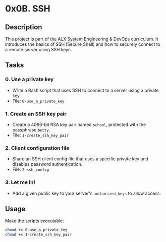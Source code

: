 # 0x0B. SSH

## Description

This project is part of the ALX System Engineering & DevOps curriculum. It introduces the basics of SSH (Secure Shell) and how to securely connect to a remote server using SSH keys.

## Tasks

### 0. Use a private key
- Write a Bash script that uses SSH to connect to a server using a private key.
- File: `0-use_a_private_key`

### 1. Create an SSH key pair
- Create a 4096-bit RSA key pair named `school`, protected with the passphrase `betty`.
- File: `1-create_ssh_key_pair`

### 2. Client configuration file
- Share an SSH client config file that uses a specific private key and disables password authentication.
- File: `2-ssh_config`

### 3. Let me in!
- Add a given public key to your server's `authorized_keys` to allow access.

## Usage

Make the scripts executable:

```bash
chmod +x 0-use_a_private_key
chmod +x 1-create_ssh_key_pair
